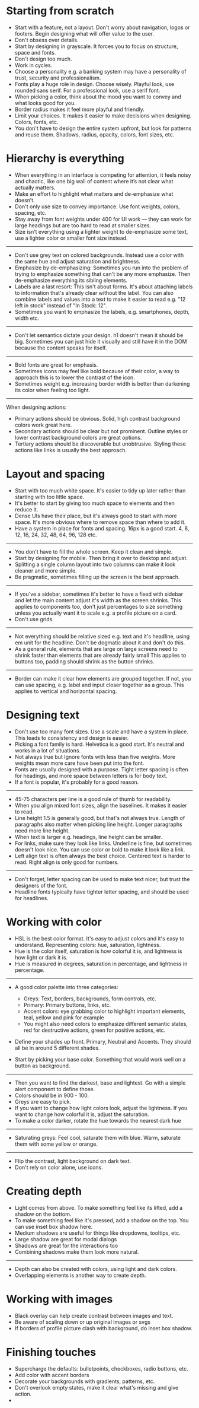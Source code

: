 # Starting from scratch

- Start with a feature, not a layout. Don't worry about navigation, logos or footers. Begin designing what will offer value to the user.
- Don't obsess over details.
- Start by designing in grayscale. It forces you to focus on structure, space and fonts.
- Don't design too much.
- Work in cycles.
- Choose a personality e.g. a banking system may have a personality of trust, security and professionalism.
- Fonts play a huge role in design. Choose wisely. Playful look, use rounded sans serif. For a professional look, use a serif font.
- When picking a color, think about the mood you want to convey and what looks good for you.
- Border radius makes it feel more playful and friendly.
- Limit your choices. It makes it easier to make decisions when designing. Colors, fonts, etc.
- You don't have to design the entire system upfront, but look for patterns and reuse them. Shadows, radius, opacity, colors, font sizes, etc.

# Hierarchy is everything

- When everything in an interface is competing for attention, it feels noisy and
  chaotic, like one big wall of content where it’s not clear what actually
  matters.
- Make an effort to highlight what matters and de-emphasize what doesn’t.
- Don't only use size to convey importance. Use font weights, colors, spacing, etc.
- Stay away from font weights under 400 for UI work — they can work for
  large headings but are too hard to read at smaller sizes.
- Size isn’t everything using a lighter weight to de-emphasize some text, use a lighter color or smaller font size instead.

---

- Don't use grey text on colored backgrounds. Instead use a color with the same hue and adjust saturation and brightness.
- Emphasize by de-emphasizing: Sometimes you run into the problem of trying to emphasize something that can't be any more emphasize. Then de-emphasize everything its sibling elements.
- Labels are a last resort: This isn't about forms. It's about attaching labels to information that's already clear without the label. You can also combine labels and values into a text to make it easier to read e.g. "12 left in stock" instead of "In Stock: 12".
- Sometimes you want to emphasize the labels, e.g. smartphones, depth, width etc.

---

- Don't let semantics dictate your design. h1 doesn't mean it should be big. Sometimes you can just hide it visually and still have it in the DOM because the content speaks for itself.

---

- Bold fonts are great for emphasis.
- Sometimes icons may feel like bold because of their color, a way to approach this is to lower the contrast of the icon.
- Sometimes weight e.g. increasing border width is better than darkening its color when feeling too light.

---

When designing actions:

- Primary actions should be obvious. Solid, high contrast background
  colors work great here.
- Secondary actions should be clear but not prominent. Outline styles or
  lower contrast background colors are great options.
- Tertiary actions should be discoverable but unobtrusive. Styling these
  actions like links is usually the best approach.

# Layout and spacing

- Start with too much white space. It's easier to tidy up later rather than starting with too little space.
- It's better to start by giving too much space to elements and then reduce it.
- Dense UIs have their place, but it's always good to start with more space. It's more obvious where to remove space than where to add it.
- Have a system in place for fonts and spacing. 16px is a good start. 4, 8, 12, 16, 24, 32, 48, 64, 96, 128 etc.

---

- You don't have to fill the whole screen. Keep it clean and simple.
- Start by designing for mobile. Then bring it over to desktop and adjust.
- Splitting a single column layout into two columns can make it look cleaner and more simple.
- Be pragmatic, sometimes filling up the screen is the best approach.

---

- If you've a sidebar, sometimes it's better to have a fixed with sidebar and let the main content adjust it's width as the screen shrinks. This applies to components too, don't just percentages to size something unless you actually want it to scale e.g. a profile picture on a card.
- Don't use grids.

---

- Not everything should be relative sized e.g. text and it's headline, using em unit for the headline. Don't be dogmatic about it and don't do this.
- As a general rule, elements that are large on large screens need to shrink
  faster than elements that are already fairly small
  This applies to buttons too, padding should shrink as the button shrinks.

---

- Border can make it clear how elements are grouped together. If not, you can use spacing, e.g. label and input closer together as a group. This applies to vertical and horizontal spacing.

# Designing text

- Don't use too many font sizes. Use a scale and have a system in place. This leads to consistency and design is easier.
- Picking a font family is hard. Helvetica is a good start. It's neutral and works in a lot of situations.
- Not always true but Ignore fonts with less than five weights. More weights mean more care have been put into the font.
- Fonts are usually designed with a purpose. Tight letter spacing is often for headings, and more space between letters is for body text.
- If a font is popular, it's probably for a good reason.

---

- 45-75 characters per line is a good rule of thumb for readability.
- When you align mixed font sizes, align the baselines. It makes it easier to read.
- Line height 1.5 is generally good, but that's not always true. Length of paragraphs also matter when picking line height. Longer paragraphs need more line height.
- When text is larger e.g. headings, line height can be smaller.
- For links, make sure they look like links. Underline is fine, but sometimes doesn't look nice. You can use color or bold to make it look like a link.
- Left align text is often always the best choice. Centered text is harder to read. Right align is only good for numbers.

---

- Don't forget, letter spacing can be used to make text nicer, but trust the designers of the font.
- Headline fonts typically have tighter letter spacing, and should be used for headlines.

# Working with color

- HSL is the best color format. It's easy to adjust colors and it's easy to understand. Representing colors: hue, saturation, lightness.
- Hue is the color itself, saturation is how colorful it is, and lightness is how light or dark it is.
- Hue is measured in degrees, saturation in percentage, and lightness in percentage.

---

- A good color palette into three categories:

  - Greys: Text, borders, backgrounds, form controls, etc.
  - Primary: Primary buttons, links, etc.
  - Accent colors: eye grabbing color to highlight important elements, teal, yellow and pink for example
  - You might also need colors to emphasize different semantic states, red for destructive actions, green for positive actions, etc.

- Define your shades up front. Primary, Neutral and Accents. They should all be in around 5 different shades.
- Start by picking your base color. Something that would work well on a button as background.

---

- Then you want to find the darkest, base and lightest. Go with a simple alert component to define those.
- Colors should be in 900 - 100.
- Greys are easy to pick.
- If you want to change how light colors look, adjust the lightness. If you want to change how colorful it is, adjust the saturation.
- To make a color darker, rotate the hue towards the nearest dark hue

---

- Saturating greys: Feel cool, saturate them with blue. Warm, saturate them with some yellow or orange.

---

- Flip the contrast, light background on dark text.
- Don't rely on color alone, use icons.

# Creating depth

- Light comes from above. To make something feel like its lifted, add a shadow on the bottom.
- To make something feel like it's pressed, add a shadow on the top. You can use inset box shadow here.
- Medium shadows are useful for things like dropdowns, tooltips, etc.
- Large shadow are great for modal dialogs
- Shadows are great for the interactions too
- Combining shadows make them look more natural.

---

- Depth can also be created with colors, using light and dark colors.
- Overlapping elements is another way to create depth.

# Working with images

- Black overlay can help create contrast between images and text.
- Be aware of scaling down or up original images or svgs
- If borders of profile picture clash with background, do inset box shadow.

# Finishing touches

- Supercharge the defaults: bulletpoints, checkboxes, radio buttons, etc.
- Add color with accent borders
- Decorate your backgrounds with gradients, patterns, etc.
- Don't overlook empty states, make it clear what's missing and give action.
-
